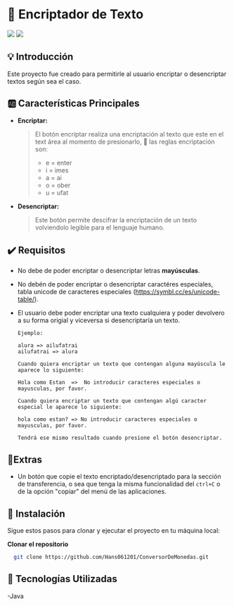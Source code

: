 # 🔏 Encriptador de Texto

<p align="left">
  <img src="https://img.shields.io/badge/STATUS-%20CULMINADO-green">
  <img src="https://img.shields.io/badge/Release_date-August-blue">
</p>

## 💡 Introducción

Este proyecto fue creado para permitirle al usuario encriptar o desencriptar textos según sea el caso.

## 🆎 Características Principales

- **Encriptar:**
  > El botón encriptar realiza una encriptación al texto que este en el text área al momento de presionarlo, 🔑 las reglas encriptación son:
  > - e = enter
  > - i = imes
  > - a = ai 
  > - o = ober
  > - u = ufat
- **Desencriptar:**
  >Este botón permite descifrar la encriptación de un texto volviendolo legible para el lenguaje humano.

## ✔️ Requisitos

- No debe de poder encriptar o desencriptar letras **mayúsculas**.
- No debén de poder encriptar o desencriptar caractéres especiales,  tabla unicode de caracteres especiales (https://symbl.cc/es/unicode-table/).
- El usuario debe poder encriptar una texto cualquiera y poder devolvero a su forma origial y viceversa si desencriptaría un texto.
  
  ```
  Ejemplo:
  
  alura => ailufatrai
  ailufatrai => alura
  ```
  ```
  Cuando quiera encriptar un texto que contengan alguna mayúscula le aparece lo siguiente:

  Hola como Estan  =>  No introducir caracteres especiales o mayusculas, por favor.

  Cuando quiera encriptar un texto que contengan algú caracter especial le aparece lo siguiente:
  
  hola como estan? => No introducir caracteres especiales o mayusculas, por favor.

  Tendrá ese mismo resultado cuando presione el botón desencriptar.
  ```

## 🎁Extras

- Un botón que copie el texto encriptado/desencriptado para la sección de transferencia, o sea que tenga la misma funcionalidad del `ctrl+C` o de la opción "copiar" del menú de las aplicaciones.

## 🔌 Instalación

Sigue estos pasos para clonar y ejecutar el proyecto en tu máquina local:

**Clonar el repositorio**
 ```bash
   git clone https://github.com/Hans061201/ConversorDeMonedas.git
```


## 🔨 Tecnologías Utilizadas

-Java
